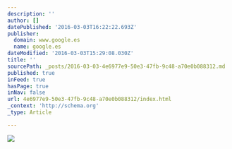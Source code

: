 ```yaml
---
description: ''
author: []
datePublished: '2016-03-03T16:22:22.693Z'
publisher:
  domain: www.google.es
  name: google.es
dateModified: '2016-03-03T15:29:08.030Z'
title: ''
sourcePath: _posts/2016-03-03-4e6977e9-50e3-47fb-9c48-a70e0b088312.md
published: true
inFeed: true
hasPage: true
inNav: false
url: 4e6977e9-50e3-47fb-9c48-a70e0b088312/index.html
_context: 'http://schema.org'
_type: Article

---
```

![](http://vignette3.wikia.nocookie.net/spiderman-unlimited-mobile-game/images/5/50/Wiki-background/revision/latest?cb=20150530235420)